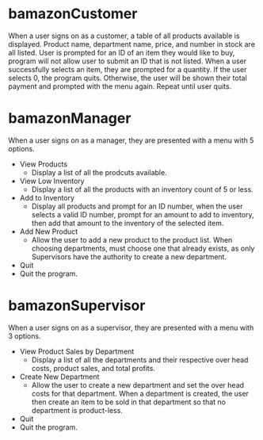 # bamazonCustomer
When a user signs on as a customer, a table of all products available is displayed. Product name, department name, price, and number in stock are all listed. User is prompted for an ID of an item they would like to buy, program will not allow user to submit an ID that is not listed. When a user successfully selects an item, they are prompted for a quantity. If the user selects 0, the program quits. Otherwise, the user will be shown their total payment and prompted with the menu again. Repeat until user quits.





# bamazonManager
When a user signs on as a manager, they are presented with a menu with 5 options.
- View Products
  - Display a list of all the prodcuts available.
- View Low Inventory
  - Display a list of all the products with an inventory count of 5 or less.
- Add to Inventory
  - Display all products and prompt for an ID number, when the user selects a valid ID number, prompt for an amount to add to inventory, then add that amount to the inventory of the selected item.
- Add New Product
  - Allow the user to add a new product to the product list. When choosing departments, must choose one that already exists, as only Supervisors have the authority to create a new department.
- Quit
 - Quit the program.





 # bamazonSupervisor
When a user signs on as a supervisor, they are presented with a menu with 3 options.
- View Product Sales by Department
  - Display a list of all the departments and their respective over head costs, product sales, and total profits.
- Create New Department
  - Allow the user to create a new department and set the over head costs for that department. When a department is created, the user then create an item to be sold in that department so that no department is product-less.
- Quit
 - Quit the program.
